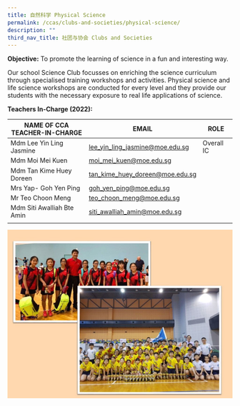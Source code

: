 ```yaml
---
title: 自然科学 Physical Science
permalink: /ccas/clubs-and-societies/physical-science/
description: ""
third_nav_title: 社团与协会 Clubs and Societies
---
```



**Objective:** To promote the learning of science in a fun and interesting way.

Our school Science Club focusses on enriching the science curriculum through specialised training workshops and activities. Physical science and life science workshops are conducted for every level and they provide our students with the necessary exposure to real life applications of science.

**Teachers In-Charge (2022):**

| NAME OF CCA<br>TEACHER-IN-CHARGE | EMAIL | ROLE |
|---|---|---|
| Mdm Lee Yin Ling Jasmine | lee_yin_ling_jasmine@moe.edu.sg | Overall IC |
| Mdm Moi Mei Kuen | moi_mei_kuen@moe.edu.sg |   |
| Mdm Tan Kime Huey Doreen | tan_kime_huey_doreen@moe.edu.sg |   |
| Mrs Yap- Goh Yen Ping | goh_yen_ping@moe.edu.sg |   |
| Mr Teo Choon Meng | teo_choon_meng@moe.edu.sg |  |
| Mdm Siti Awalliah Bte Amin | siti_awalliah_amin@moe.edu.sg |  |
| | | |

![](/images/badminton.jpg)